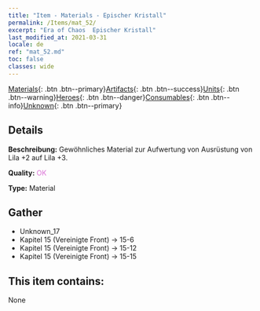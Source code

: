 ```yaml
---
title: "Item - Materials - Epischer Kristall"
permalink: /Items/mat_52/
excerpt: "Era of Chaos  Epischer Kristall"
last_modified_at: 2021-03-31
locale: de
ref: "mat_52.md"
toc: false
classes: wide
---
```

 [Materials](/de/Items/){: .btn .btn--primary}[Artifacts](/de/Items/Artifacts/){: .btn .btn--success}[Units](/de/Items/Units/){: .btn .btn--warning}[Heroes](/de/Items/Heroes/){: .btn .btn--danger}[Consumables](/de/Items/Consumables/){: .btn .btn--info}[Unknown](/de/Items/Unknown/){: .btn .btn--primary}

## Details
 **Beschreibung:** Gewöhnliches Material zur Aufwertung von Ausrüstung von Lila +2 auf Lila +3.

 **Quality:** <span style="color: #DA70D6">OK</span>

 **Type:** Material

## Gather

*    Unknown_17 
*    Kapitel 15 (Vereinigte Front) -> 15-6 
*    Kapitel 15 (Vereinigte Front) -> 15-12 
*    Kapitel 15 (Vereinigte Front) -> 15-15 

## This item contains:

  None

